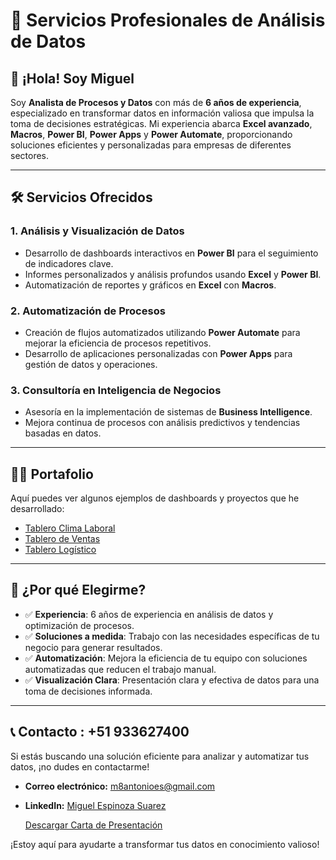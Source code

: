 # 🚀 **Servicios Profesionales de Análisis de Datos**

## 👋 ¡Hola! Soy **Miguel**

Soy **Analista de Procesos y Datos** con más de **6 años de experiencia**, especializado en transformar datos en información valiosa que impulsa la toma de decisiones estratégicas. Mi experiencia abarca **Excel avanzado**, **Macros**, **Power BI**, **Power Apps** y **Power Automate**, proporcionando soluciones eficientes y personalizadas para empresas de diferentes sectores.

---

## 🛠 **Servicios Ofrecidos**

### 1. **Análisis y Visualización de Datos**
   - Desarrollo de dashboards interactivos en **Power BI** para el seguimiento de indicadores clave.
   - Informes personalizados y análisis profundos usando **Excel** y **Power BI**.
   - Automatización de reportes y gráficos en **Excel** con **Macros**.

### 2. **Automatización de Procesos**
   - Creación de flujos automatizados utilizando **Power Automate** para mejorar la eficiencia de procesos repetitivos.
   - Desarrollo de aplicaciones personalizadas con **Power Apps** para gestión de datos y operaciones.

### 3. **Consultoría en Inteligencia de Negocios**
   - Asesoría en la implementación de sistemas de **Business Intelligence**.
   - Mejora continua de procesos con análisis predictivos y tendencias basadas en datos.

---

## 🧑‍💻 **Portafolio**

Aquí puedes ver algunos ejemplos de dashboards y proyectos que he desarrollado:

 - [Tablero  Clima Laboral ](https://acortar.link/K4Aiq3 )
 - [Tablero de Ventas ](https://acortar.link/nPEyXJ)
 - [Tablero Logístico ](https://acortar.link/RK8FlY)

---

## 🎯 **¿Por qué Elegirme?**

- ✅ **Experiencia**: 6 años de experiencia en análisis de datos y optimización de procesos.
- ✅ **Soluciones a medida**: Trabajo con las necesidades específicas de tu negocio para generar resultados.
- ✅ **Automatización**: Mejora la eficiencia de tu equipo con soluciones automatizadas que reducen el trabajo manual.
- ✅ **Visualización Clara**: Presentación clara y efectiva de datos para una toma de decisiones informada.

---

## 📞 **Contacto : +51 933627400**

Si estás buscando una solución eficiente para analizar y automatizar tus datos, ¡no dudes en contactarme!

- **Correo electrónico:** [m8antonioes@gmail.com](mailto:tuemail@ejemplo.com)
- **LinkedIn:** [Miguel Espinoza Suarez](www.linkedin.com/in/miguelespinozasuarez)

  [Descargar Carta de Presentación](https://github.com/usuario/repositorio/blob/main/nombre-del-archivo.pdf)


¡Estoy aquí para ayudarte a transformar tus datos en conocimiento valioso!
